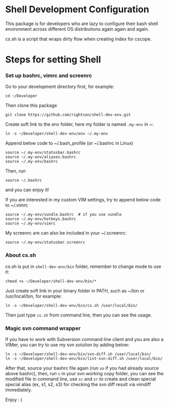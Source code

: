 Shell Development Configuration
===================

This package is for developers who are lazy to configure their bash shell environment across different OS distributions again again and again.

cs.sh is a script that wraps dirty flow when creating index for cscope.

Steps for setting Shell
============

### Set up bashrc, vimrc and screenrc

Go to your development directory first, for example:

	cd ~/Developer 

Then clone this package

	git clone https://github.com/rightson/shell-dev-env.git

Create soft link to the env folder, here my folder is named `.my-env` in ~:

	ln -s ~/Developer/shell-dev-env/env ~/.my-env

Append below code to ~/.bash_profile (or ~/.bashrc in Linux)
 
	source ~/.my-env/statusbar.bashrc
	source ~/.my-env/aliases.bashrc 
	source ~/.my-env/bashrc

Then, run

	source ~/.bashrc
	
and you can enjoy it!
	
If you are interested in my custom VIM settings, try to append below code to ~/.vimrc

	source ~/.my-env/vundle.bashrc  # if you use vundle  
	source ~/.my-env/hotkeys.bashrc
	source ~/.my-env/vimrc

My screenrc are can also be included in your ~/.screenrc:

	source ~/.my-env/statusbar.screenrc


### About cs.sh

cs.sh is put in `shell-dev-env/bin` folder, remember to change mode to use it:

	chmod +x ~/Developer/shell-dev-env/bin/*

Just create soft link in your binary folder in PATH, such as ~/bin or /usr/local/bin, for example:

	ln -s ~/Developer/shell-dev-env/bin/cs.sh /user/local/bin/	
Then just type `cs.sh` from command line, then you can see the usage.

### Magic svn command wrapper

If you have to work with Subversion command line client and you are also a VIMer, you can try to use my svn solution by adding below:

	ln -s ~/Developer/shell-dev-env/bin/svn-diff.sh /user/local/bin/
	ln -s ~/Developer/shell-dev-env/bin/list-svn-diff.sh /user/local/bin/

After that, source your bashrc file again (run `so` if you had already source above bashrc), then, run `s` in your svn working copy folder, you can see the modified file in command line, use `sc` and `sr` to create and clean special special alias (ex, s1, s2, s3) for checking the svn diff result via vimdiff immediately.


Enjoy : )